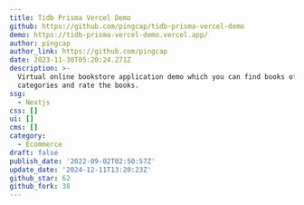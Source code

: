 ```yaml
---
title: Tidb Prisma Vercel Demo
github: https://github.com/pingcap/tidb-prisma-vercel-demo
demo: https://tidb-prisma-vercel-demo.vercel.app/
author: pingcap
author_link: https://github.com/pingcap
date: 2023-11-30T05:20:24.271Z
description: >-
  Virtual online bookstore application demo which you can find books of various
  categories and rate the books.
ssg:
  - Nextjs
css: []
ui: []
cms: []
category:
  - Ecommerce
draft: false
publish_date: '2022-09-02T02:50:57Z'
update_date: '2024-12-11T13:20:23Z'
github_star: 62
github_fork: 38
---
```

